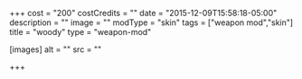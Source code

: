 +++
cost = "200"
costCredits = ""
date = "2015-12-09T15:58:18-05:00"
description = ""
image = ""
modType = "skin"
tags = ["weapon mod","skin"]
title = "woody"
type = "weapon-mod"

[images]
  alt = ""
  src = ""

+++
